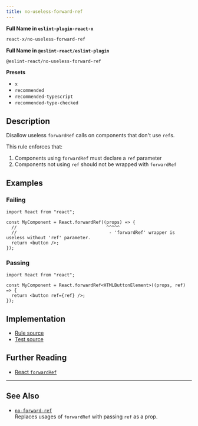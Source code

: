 ```yaml
---
title: no-useless-forward-ref
---
```


**Full Name in `eslint-plugin-react-x`**

```sh copy
react-x/no-useless-forward-ref
```

**Full Name in `@eslint-react/eslint-plugin`**

```sh copy
@eslint-react/no-useless-forward-ref
```

**Presets**

- `x`
- `recommended`
- `recommended-typescript`
- `recommended-type-checked`

## Description

Disallow useless `forwardRef` calls on components that don't use `ref`s.

This rule enforces that:

1. Components using `forwardRef` must declare a `ref` parameter
2. Components not using `ref` should not be wrapped with `forwardRef`

## Examples

### Failing

```tsx
import React from "react";

const MyComponent = React.forwardRef((props) => {
  //                                  ^^^^^
  //                                   - 'forwardRef' wrapper is useless without 'ref' parameter.
  return <button />;
});
```

### Passing

```tsx
import React from "react";

const MyComponent = React.forwardRef<HTMLButtonElement>((props, ref) => {
  return <button ref={ref} />;
});
```

## Implementation

- [Rule source](https://github.com/Rel1cx/eslint-react/tree/main/packages/plugins/eslint-plugin-react-x/src/rules/no-useless-forward-ref.ts)
- [Test source](https://github.com/Rel1cx/eslint-react/tree/main/packages/plugins/eslint-plugin-react-x/src/rules/no-useless-forward-ref.spec.ts)

## Further Reading

- [React `forwardRef`](https://react.dev/reference/react/forwardRef)

---

## See Also

- [`no-forward-ref`](./no-forward-ref)\
  Replaces usages of `forwardRef` with passing `ref` as a prop.

